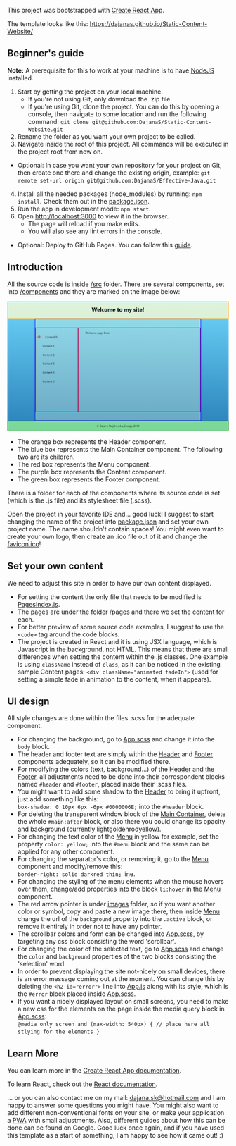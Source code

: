 This project was bootstrapped with [Create React App](https://github.com/facebook/create-react-app).

The template looks like this: https://dajanas.github.io/Static-Content-Website/

## Beginner's guide

**Note:** A prerequisite for this to work at your machine is to have [NodeJS](https://nodejs.org/en/download/) installed.

1. Start by getting the project on your local machine.
    - If you're not using Git, only download the .zip file.
    - If you're using Git, clone the project. You can do this by opening a console, then navigate to some location and
    run the following command: `git clone git@github.com:DajanaS/Static-Content-Website.git`
2. Rename the folder as you want your own project to be called.
3. Navigate inside the root of this project. All commands will be executed in the project root from now on.
* Optional: In case you want your own repository for your project on Git, then create one there and change the existing
origin, example: `git remote set-url origin git@github.com:DajanaS/Effective-Java.git`
4. Install all the needed packages (node_modules) by running: `npm install`. Check them out in the [package.json](./package.json).
5. Run the app in development mode: `npm start`.
6. Open [http://localhost:3000](http://localhost:3000) to view it in the browser.
    - The page will reload if you make edits.
    - You will also see any lint errors in the console.
* Optional: Deploy to GitHub Pages. You can follow this [guide](https://github.com/gitname/react-gh-pages).

## Introduction

All the source code is inside [/src](./src) folder. There are several components, set into [/components](./src/components)
and they are marked on the image below:

![](./public/components.PNG)

- The orange box represents the Header component.
- The blue box represents the Main Container component. The following two are its children.
- The red box represents the Menu component.
- The purple box represents the Content component.
- The green box represents the Footer component.

There is a folder for each of the components where its source code is set (which is the .js file) and its stylesheet
file (.scss).

Open the project in your favorite IDE and... good luck!
I suggest to start changing the name of the project into [package.json](./package.json) and set your own project name.
The name shouldn't contain spaces! You might even want to create your own logo, then create an .ico file out of it and
change the [favicon.ico](./public/favicon.ico)!

## Set your own content

We need to adjust this site in order to have our own content displayed.
- For setting the content the only file that needs to be modified is [PagesIndex.js](./src/components/Content/PagesIndex.js).
- The pages are under the folder [/pages](./src/pages) and there we set the content for each.
- For better preview of some source code examples, I suggest to use the `<code>` tag around the code blocks.
- The project is created in React and it is using JSX language, which is Javascript in the background, not HTML. This
means that there are small differences when setting the content within the .js classes. One example is using `className`
instead of `class`, as it can be noticed in the existing sample Content pages: `<div className="animated fadeIn">` (used
for setting a simple fade in animation to the content, when it appears).

## UI design

All style changes are done within the files .scss for the adequate component.
- For changing the background, go to [App.scss](./src/App.scss) and change it into the `body` block.
- The header and footer text are simply within the [Header](./src/components/Header/Header.js) and
[Footer](./src/components/Footer/Footer.js) components adequately, so it can be modified there.
- For modifying the colors (text, background...) of the [Header](./src/components/Header/Header.scss) and the
[Footer](./src/components/Footer/Footer.scss), all adjustments need to be done into their correspondent blocks named
`#header` and `#footer`, placed inside their .scss files.
- You might want to add some shadow to the [Header](./src/components/Header/Header.scss) to bring it upfront, just add
something like this:<br />
`box-shadow: 0 10px 6px -6px #0000006E;` into the `#header` block.
- For deleting the transparent window block of the [Main Container](./src/components/MainContainer/MainContainer.scss),
delete the whole `#main:after` block, or also there you could change its opacity and background (currently 
lightgoldenrodyellow).
- For changing the text color of the [Menu](./src/components/Menu/Menu.scss) in yellow for example, set the property
`color: yellow;` into the `#menu` block and the same can be applied for any other component.
- For changing the separator's color, or removing it, go to the [Menu](./src/components/Menu/Menu.scss) component and
modify/remove this:<br />
`border-right: solid darkred thin;` line.
- For changing the styling of the menu elements when the mouse hovers over them, change/add properties into the block
`li:hover` in the [Menu](./src/components/Menu/Menu.scss) component.
- The red arrow pointer is under [images](./src/images) folder, so if you want another color or symbol, copy and paste
 a new image there, then inside [Menu](./src/components/Menu/Menu.scss) change the url of the `background` property into the
 `.active` block, or remove it entirely in order not to have any pointer.
- The scrollbar colors and form can be changed into [App.scss](./src/App.scss), by targeting any css block consisting
the word 'scrollbar'.
- For changing the color of the selected text, go to [App.scss](./src/App.scss) and change the `color` and
`background` properties of the two blocks consisting the 'selection' word.
- In order to prevent displaying the site not-nicely on small devices, there is an error message coming out at the moment.
You can change this by deleting the `<h2 id="error">` line into [App.js](./src/App.js) along with its style, which is
 the `#error` block placed inside [App.scss](./src/App.scss).
 - If you want a nicely displayed layout on small screens, you need to make a new css for the elements on the page inside
 the media query block in [App.scss](./src/App.scss):<br />
`@media only screen and (max-width: 540px) {
  // place here all stlying for the elements
}`

## Learn More

You can learn more in the [Create React App documentation](https://facebook.github.io/create-react-app/docs/getting-started).

To learn React, check out the [React documentation](https://reactjs.org/).

... or you can also contact me on my mail: dajana.sk@hotmail.com and I am happy to answer some questions you might have.
You might also want to add different non-conventional fonts on your site, or make your application a
[PWA](https://github.com/DajanaS/PWA) with small adjustments. Also, different guides about how this can be done can be found on Google.
Good luck once again, and if you have used this template as a start of something, I am happy to see how it came out! :)